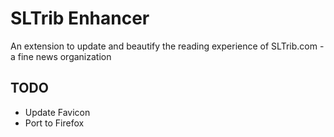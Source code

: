 <h1>SLTrib Enhancer</h1>

<p>An extension to update and beautify the reading experience of SLTrib.com - a fine news organization</p>

<h2>TODO</h2>
<ul>
    <li>Update Favicon</li>
    <li>Port to Firefox</li>
</ul>